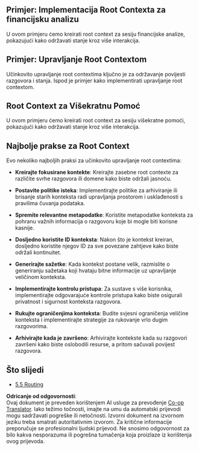 <!--
CO_OP_TRANSLATOR_METADATA:
{
  "original_hash": "8311f46a35cf608c9780f39b62c9dc3f",
  "translation_date": "2025-07-14T02:07:49+00:00",
  "source_file": "05-AdvancedTopics/mcp-root-contexts/README.md",
  "language_code": "hr"
}
-->
## Primjer: Implementacija Root Contexta za financijsku analizu

U ovom primjeru ćemo kreirati root context za sesiju financijske analize, pokazujući kako održavati stanje kroz više interakcija.

## Primjer: Upravljanje Root Contextom

Učinkovito upravljanje root contextima ključno je za održavanje povijesti razgovora i stanja. Ispod je primjer kako implementirati upravljanje root contextom.

## Root Context za Višekratnu Pomoć

U ovom primjeru ćemo kreirati root context za sesiju višekratne pomoći, pokazujući kako održavati stanje kroz više interakcija.

## Najbolje prakse za Root Context

Evo nekoliko najboljih praksi za učinkovito upravljanje root contextima:

- **Kreirajte fokusirane kontekte**: Kreirajte zasebne root contexte za različite svrhe razgovora ili domene kako biste održali jasnoću.

- **Postavite politike isteka**: Implementirajte politike za arhiviranje ili brisanje starih konteksta radi upravljanja prostorom i usklađenosti s pravilima čuvanja podataka.

- **Spremite relevantne metapodatke**: Koristite metapodatke konteksta za pohranu važnih informacija o razgovoru koje bi mogle biti korisne kasnije.

- **Dosljedno koristite ID konteksta**: Nakon što je kontekst kreiran, dosljedno koristite njegov ID za sve povezane zahtjeve kako biste održali kontinuitet.

- **Generirajte sažetke**: Kada kontekst postane velik, razmislite o generiranju sažetaka koji hvataju bitne informacije uz upravljanje veličinom konteksta.

- **Implementirajte kontrolu pristupa**: Za sustave s više korisnika, implementirajte odgovarajuće kontrole pristupa kako biste osigurali privatnost i sigurnost konteksta razgovora.

- **Rukujte ograničenjima konteksta**: Budite svjesni ograničenja veličine konteksta i implementirajte strategije za rukovanje vrlo dugim razgovorima.

- **Arhivirajte kada je završeno**: Arhivirajte kontekste kada su razgovori završeni kako biste oslobodili resurse, a pritom sačuvali povijest razgovora.

## Što slijedi

- [5.5 Routing](../mcp-routing/README.md)

**Odricanje od odgovornosti**:  
Ovaj dokument je preveden korištenjem AI usluge za prevođenje [Co-op Translator](https://github.com/Azure/co-op-translator). Iako težimo točnosti, imajte na umu da automatski prijevodi mogu sadržavati pogreške ili netočnosti. Izvorni dokument na izvornom jeziku treba smatrati autoritativnim izvorom. Za kritične informacije preporučuje se profesionalni ljudski prijevod. Ne snosimo odgovornost za bilo kakva nesporazuma ili pogrešna tumačenja koja proizlaze iz korištenja ovog prijevoda.